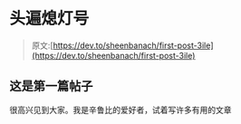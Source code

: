 # 头遍熄灯号

> 原文:[https://dev.to/sheenbanach/first-post-3ile](https://dev.to/sheenbanach/first-post-3ile)

## 这是第一篇帖子

很高兴见到大家。我是辛鲁比的爱好者，试着写许多有用的文章